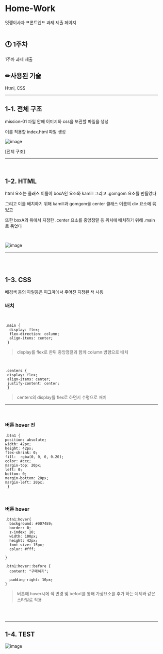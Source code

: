 # Home-Work
멋쟁이사자 프론트엔드 과제 제출 페이지
<br/><br/>


## 🕛 1주차

1주차 과제 제출

 <h2>✏사용된 기술</h2>

 Html, CSS

---

## 1-1. 전체 구조




mission-01 파일 안에 이미지와 css을 보관할 파일을 생성

이를 적용할 index.html 파일 생성

![image](https://github.com/dlehdg/home-work/assets/80308340/0bcc6849-0a74-4ca3-9739-0b6934beaa73)

[전체 구조]

---
<br>

## 1-2. HTML




html 요소는 클래스 이름이 boxA인 요소와 kamill 그리고 .gomgom 요소를 만들었다

그리고 이를 배치하기 위해 kamill과 gomgom을 center 클래스 이름의 div 요소에 묶었고

또한 boxA와 위에서 지정한 .center 요소를 중앙정렬 등 위치에 배치하기 위해 .main로 묶었다

<br>

![image](https://github.com/dlehdg/home-work/assets/80308340/55923a8d-762c-4b54-98bc-b2a2953ed640)



---
<br>

<br>


## 1-3. CSS

배경색 등의 파일등은 피그마에서 주어진 지정된 색 사용




<h3>배치</h3>
<br>




    .main {
      display: flex; 
      flex-direction: column;
      align-items: center;
     }



> display를 flex로 한뒤 중앙정렬과 함께 column 방향으로 배치

<br>



    .centers {
     display: flex;
     align-items: center;
     justify-content: center;
     }

> centers의 display를 flex로 하면서 수평으로 배치


---
<br>

<h3>버튼 hover 전</h3>

    .btn1 {
    position: absolute;
    width: 42px;
    height: 42px;
    flex-shrink: 0;
    fill:  rgba(0, 0, 0, 0.20);
    color: #ccc;
    margin-top: 20px;
    left: 0;
    bottom: 0;
    margin-bottom: 20px;
    margin-left: 20px;
     }


<br>

<h3>버튼 hover </h3>

    .btn1:hover{
      background: #0074E9;
      border: 0;
      z-index: 10;
      width: 100px;
      height: 42px;
      font-size: 15px;
      color: #fff;
  
    }

    .btn1:hover::before {
      content: "구매하기";
  
      padding-right: 10px;
    }



> 버튼에 hover시에 색 변경 및 befort를 통해 가상요소를 추가 하는 예제와 같은 스타일로 적용

<br>
<br>

---

## 1-4. TEST

![image](https://github.com/dlehdg/home-work/assets/80308340/745ae3e1-22db-4e4a-b83b-827da4f18820)

